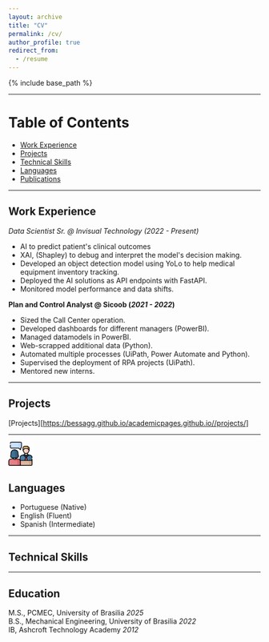 ```yaml
---
layout: archive
title: "CV"
permalink: /cv/
author_profile: true
redirect_from:
  - /resume
---
```


{% include base_path %}

___
# Table of Contents
- [Work Experience](#work-experience)
- [Projects](#projects)
- [Technical Skills](#technical-skills)
- [Languages](#languages)
- [Publications](#publications)

 ___ 
## Work Experience
*Data Scientist Sr. @ Invisual Technology (_2022 - Present_)*
- AI to predict patient's clinical outcomes
- XAI, (Shapley) to debug and interpret the model's decision making.
- Developed an object detection model using YoLo to help medical equipment inventory tracking.
- Deployed the AI solutions as API endpoints with FastAPI.
- Monitored model performance and data shifts.

**Plan and Control Analyst @ Sicoob (_2021 - 2022_)**
- Sized the Call Center operation.
- Developed dashboards for different managers (PowerBI).
- Managed datamodels in PowerBI.
- Web-scrapped additional data (Python).
- Automated multiple processes (UiPath, Power Automate and Python).
- Supervised the deployment of RPA projects (UiPath).
- Mentored new interns.

___  
## Projects
[Projects][https://bessagg.github.io/academicpages.github.io//projects/]
___

<img src="https://github.com/Bessagg/academicpages.github.io/blob/master/images/cv/004-job_interview.png?raw=true" width="48"> 

## Languages 
* Portuguese (Native)
* English (Fluent)
* Spanish (Intermediate)
___
## Technical Skills
___
## Education
M.S., PCMEC,                       University of Brasilia              _2025_     
B.S., Mechanical Engineering,      University of Brasilia              _2022_    
IB,                               Ashcroft Technology Academy         _2012_     
